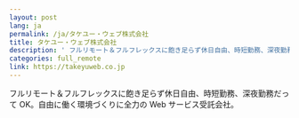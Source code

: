 ```yaml
---
layout: post
lang: ja
permalink: /ja/タケユー・ウェブ株式会社
title: タケユー・ウェブ株式会社
description: ' フルリモート＆フルフレックスに飽き足らず休日自由、時短勤務、深夜勤務だって OK。自由に働く環境づくりに全力の Web サービス受託会社。 '
categories: full_remote
link: https://takeyuweb.co.jp
---
```


<p>フルリモート＆フルフレックスに飽き足らず休日自由、時短勤務、深夜勤務だって OK。自由に働く環境づくりに全力の Web サービス受託会社。</p>

